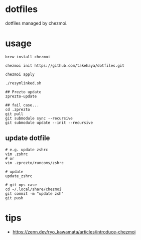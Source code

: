 # dotfiles
dotfiles managed by chezmoi.

# usage
```shell
brew install chezmoi

chezmoi init https://github.com/takehaya/dotfiles.git

chezmoi apply

./resymlinked.sh

## Prezto update
zprezto-update

## fail case...
cd .zprezto
git pull
git submodule sync --recursive
git submodule update --init --recursive
```

## update dotfile
```shell
# e.g. update zshrc
vim .zshrc
# or
vim .zprezto/runcoms/zshrc

# update
update_zshrc

# git ops case
cd ~/.local/share/chezmoi
git commit -m "update zsh"
git push
```

# tips
- https://zenn.dev/ryo_kawamata/articles/introduce-chezmoi
